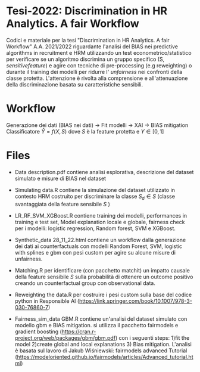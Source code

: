 # Tesi-2022: Discrimination in HR Analytics. A fair Workflow
Codici e materiale per la tesi "Discrimination in HR Analytics. A fair Workflow" A.A. 2021/2022 riguardante l'analisi del BIAS nei predictive algorithms in recruitment e HRM utilizzando un test econometrico/statistico per verificare se un algoritmo discrimina un gruppo specifico (S, $sensitive feature$) e agire con tecniche di pre-processing (e.g reweighting) o durante il training dei modelli per ridurre l' $unfairness$ nei confronti della classe protetta. L'attenzione è rivolta alla comprensione e all'attenuazione della discriminazione basata su caratteristiche sensibili.

# Workflow

Generazione dei dati (BIAS nei dati) $\rightarrow$ Fit modelli $\rightarrow$ XAI $\rightarrow$ BIAS mitigation  
Classificatore $\hat{Y}=f(X,S)$ dove $S$ è la feature protetta e $Y \in [0,1]$
# Files

- Data description.pdf contiene analisi esplorativa, descrizione del dataset simulato e misure di BIAS nel dataset

- Simulating data.R contiene la simulazione del dataset utilizzato in contesto HRM costruito per discriminare la classe $S_d \in S$ (classe svantaggiata della feature sensibile $S$ )

- LR_RF_SVM_XGBoost.R contiene training dei modelli, performances in training e test set, Model explanation locale e globale, fairness check per i modelli: logistic regression, Random forest, SVM e XGBoost.

- Synthetic_data 28_11_22.html contiene un workflow dalla generazione dei dati ai counterfactuals con modelli Random Forest, SVM, logistic with splines e gbm con pesi custom per agire su alcune misure di unfairness.

- Matching.R per identificare (con pacchetto matchit) un impatto causale della feature sensibile $S$ sulla probabilità di ottenere un outcome positivo creando un counterfactual group con observational data. 

- Reweighting the data.R per costruire i pesi custom sulla base del codice python in Responsible AI (https://link.springer.com/book/10.1007/978-3-030-76860-7)

- Fairness_sim_data GBM.R contiene un'analisi del dataset simulato con modello gbm e BIAS mitigation. si utilizza il pacchetto fairmodels e gradient boosting (https://cran.r-project.org/web/packages/gbm/gbm.pdf) con i seguenti steps: 1)fit the model 2)create global and local explanations 3) Bias mitigation. L'analisi è basata sul lavoro di Jakub Wiśniewski: fairmodels advanced Tutorial (https://modeloriented.github.io/fairmodels/articles/Advanced_tutorial.html)
